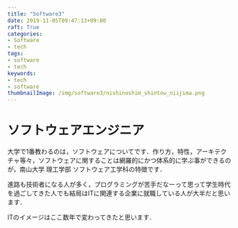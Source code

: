 ```yaml
---
title: "Software3"
date: 2019-11-05T09:47:13+09:00
raft: True
categories:
- Software
- tech
tags:
- software
- tech
keywords:
- tech
- software
thumbnailImage: /img/software3/nishinoshim_shintou_niijima.png
---
```


<!--more-->

# ソフトウェアエンジニア

大学で1番教わるのは，ソフトウェアについてです．作り方，特性，アーキテクチャ等々，ソフトウェアに関することは網羅的にかつ体系的に学ぶ事ができるのが，南山大学 理工学部 ソフトウェア工学科の特徴です．

進路も技術者になる人が多く，プログラミングが苦手だなーって思って学生時代を過ごしてきた人でも結局はITに関連する企業に就職している人が大半だと思います．

ITのイメージはここ数年で変わってきたと思います．

